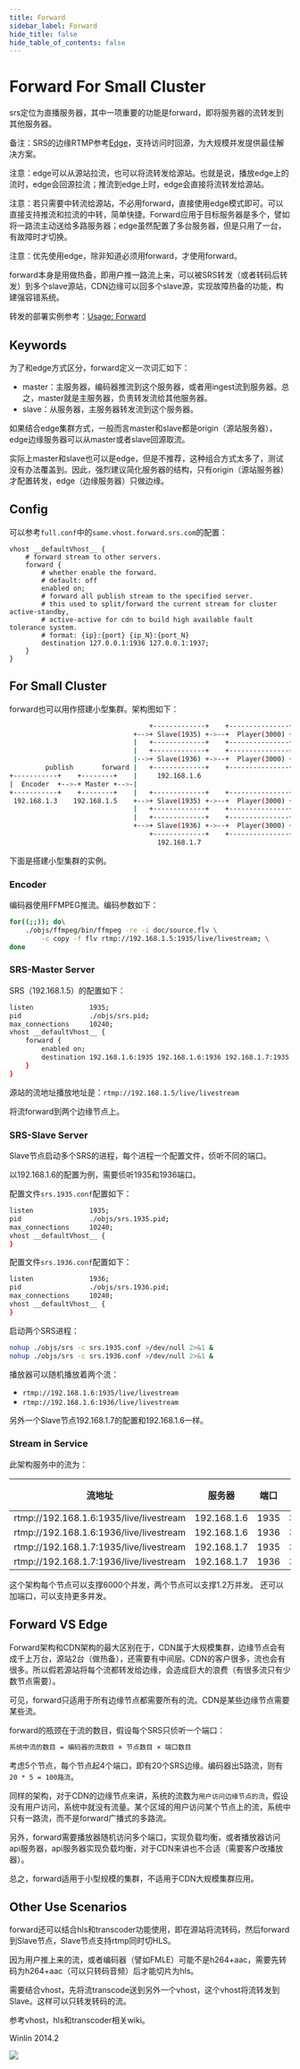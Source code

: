 ```yaml
---
title: Forward
sidebar_label: Forward 
hide_title: false
hide_table_of_contents: false
---
```


# Forward For Small Cluster

srs定位为直播服务器，其中一项重要的功能是forward，即将服务器的流转发到其他服务器。

备注：SRS的边缘RTMP参考[Edge](./edge.md)，支持访问时回源，为大规模并发提供最佳解决方案。

注意：edge可以从源站拉流，也可以将流转发给源站。也就是说，播放edge上的流时，edge会回源拉流；推流到edge上时，edge会直接将流转发给源站。

注意：若只需要中转流给源站，不必用forward，直接使用edge模式即可。可以直接支持推流和拉流的中转，简单快捷。Forward应用于目标服务器是多个，譬如将一路流主动送给多路服务器；edge虽然配置了多台服务器，但是只用了一台，有故障时才切换。

注意：优先使用edge，除非知道必须用forward，才使用forward。

forward本身是用做热备，即用户推一路流上来，可以被SRS转发（或者转码后转发）到多个slave源站，CDN边缘可以回多个slave源，实现故障热备的功能，构建强容错系统。

转发的部署实例参考：[Usage: Forward](./sample-forward.md)

## Keywords

为了和edge方式区分，forward定义一次词汇如下：

* master：主服务器，编码器推流到这个服务器，或者用ingest流到服务器。总之，master就是主服务器，负责转发流给其他服务器。
* slave：从服务器，主服务器转发流到这个服务器。

如果结合edge集群方式，一般而言master和slave都是origin（源站服务器），edge边缘服务器可以从master或者slave回源取流。

实际上master和slave也可以是edge，但是不推荐，这种组合方式太多了，测试没有办法覆盖到。因此，强烈建议简化服务器的结构，只有origin（源站服务器）才配置转发，edge（边缘服务器）只做边缘。

## Config

可以参考`full.conf`中的`same.vhost.forward.srs.com`的配置：

```
vhost __defaultVhost__ {
    # forward stream to other servers.
    forward {
        # whether enable the forward.
        # default: off
        enabled on;
        # forward all publish stream to the specified server.
        # this used to split/forward the current stream for cluster active-standby,
        # active-active for cdn to build high available fault tolerance system.
        # format: {ip}:{port} {ip_N}:{port_N}
        destination 127.0.0.1:1936 127.0.0.1:1937;
    }
}
```

## For Small Cluster

forward也可以用作搭建小型集群。架构图如下：

```bash
                                   +-------------+    +---------------+
                               +-->+ Slave(1935) +->--+  Player(3000) +
                               |   +-------------+    +---------------+
                               |   +-------------+    +---------------+
                               |-->+ Slave(1936) +->--+  Player(3000) +
         publish       forward |   +-------------+    +---------------+
+-----------+    +--------+    |     192.168.1.6                       
|  Encoder  +-->-+ Master +-->-|                                       
+-----------+    +--------+    |   +-------------+    +---------------+
 192.168.1.3    192.168.1.5    +-->+ Slave(1935) +->--+  Player(3000) +
                               |   +-------------+    +---------------+
                               |   +-------------+    +---------------+
                               +-->+ Slave(1936) +->--+  Player(3000) +
                                   +-------------+    +---------------+
                                     192.168.1.7                          
```

下面是搭建小型集群的实例。

### Encoder

编码器使用FFMPEG推流。编码参数如下：

```bash
for((;;)); do\
    ./objs/ffmpeg/bin/ffmpeg -re -i doc/source.flv \
        -c copy -f flv rtmp://192.168.1.5:1935/live/livestream; \
done
```

### SRS-Master Server

SRS（192.168.1.5）的配置如下：

```bash
listen              1935;
pid                 ./objs/srs.pid;
max_connections     10240;
vhost __defaultVhost__ {
    forward {
        enabled on;
        destination 192.168.1.6:1935 192.168.1.6:1936 192.168.1.7:1935 192.168.1.7:1936;
    }
}
```

源站的流地址播放地址是：`rtmp://192.168.1.5/live/livestream`

将流forward到两个边缘节点上。

### SRS-Slave Server

Slave节点启动多个SRS的进程，每个进程一个配置文件，侦听不同的端口。

以192.168.1.6的配置为例，需要侦听1935和1936端口。

配置文件`srs.1935.conf`配置如下：

```bash
listen              1935;
pid                 ./objs/srs.1935.pid;
max_connections     10240;
vhost __defaultVhost__ {
}
```

配置文件`srs.1936.conf`配置如下：

```bash
listen              1936;
pid                 ./objs/srs.1936.pid;
max_connections     10240;
vhost __defaultVhost__ {
}
```

启动两个SRS进程：

```bash
nohup ./objs/srs -c srs.1935.conf >/dev/null 2>&1 &
nohup ./objs/srs -c srs.1936.conf >/dev/null 2>&1 &
```

播放器可以随机播放着两个流：
* `rtmp://192.168.1.6:1935/live/livestream`
* `rtmp://192.168.1.6:1936/live/livestream`

另外一个Slave节点192.168.1.7的配置和192.168.1.6一样。

### Stream in Service

此架构服务中的流为：

| 流地址 | 服务器 | 端口 | 连接数 |
| ---- | ----- | ----- | ------- |
| rtmp://192.168.1.6:1935/live/livestream | 192.168.1.6 | 1935 | 3000 |
| rtmp://192.168.1.6:1936/live/livestream | 192.168.1.6 | 1936 | 3000 |
| rtmp://192.168.1.7:1935/live/livestream | 192.168.1.7 | 1935 | 3000 |
| rtmp://192.168.1.7:1936/live/livestream | 192.168.1.7 | 1936 | 3000 |

这个架构每个节点可以支撑6000个并发，两个节点可以支撑1.2万并发。
还可以加端口，可以支持更多并发。

## Forward VS Edge

Forward架构和CDN架构的最大区别在于，CDN属于大规模集群，边缘节点会有成千上万台，源站2台（做热备），还需要有中间层。CDN的客户很多，流也会有很多。所以假若源站将每个流都转发给边缘，会造成巨大的浪费（有很多流只有少数节点需要）。

可见，forward只适用于所有边缘节点都需要所有的流。CDN是某些边缘节点需要某些流。

forward的瓶颈在于流的数目，假设每个SRS只侦听一个端口：

```bash
系统中流的数目 = 编码器的流数目 × 节点数目 × 端口数目
```

考虑5个节点，每个节点起4个端口，即有20个SRS边缘。编码器出5路流，则有`20 * 5 = 100路流`。

同样的架构，对于CDN的边缘节点来讲，系统的流数为`用户访问边缘节点的流`，假设没有用户访问，系统中就没有流量。某个区域的用户访问某个节点上的流，系统中只有一路流，而不是forward广播式的多路流。

另外，forward需要播放器随机访问多个端口，实现负载均衡，或者播放器访问api服务器，api服务器实现负载均衡，对于CDN来讲也不合适（需要客户改播放器）。

总之，forward适用于小型规模的集群，不适用于CDN大规模集群应用。

## Other Use Scenarios

forward还可以结合hls和transcoder功能使用，即在源站将流转码，然后forward到Slave节点，Slave节点支持rtmp同时切HLS。

因为用户推上来的流，或者编码器（譬如FMLE）可能不是h264+aac，需要先转码为h264+aac（可以只转码音频）后才能切片为hls。

需要结合vhost，先将流transcode送到另外一个vhost，这个vhost将流转发到Slave。这样可以只转发转码的流。

参考vhost，hls和transcoder相关wiki。

Winlin 2014.2

![](https://ossrs.net/gif/v1/sls.gif?site=ossrs.net&path=/lts/doc/zh/v4/forward)


